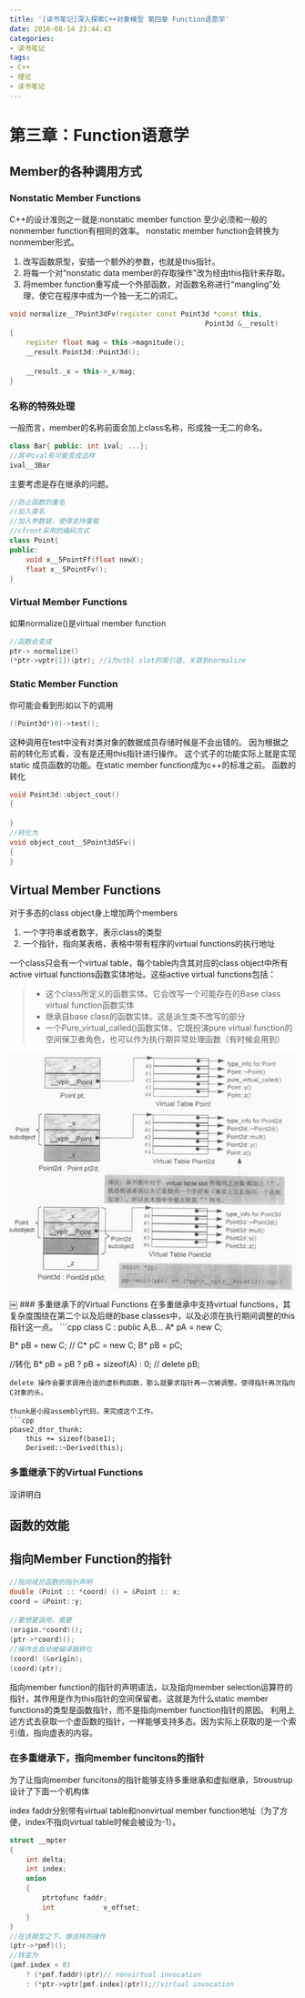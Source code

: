 ```yaml
---
title: '[读书笔记]深入探索C++对象模型 第四章 Function语意学'
date: 2016-08-14 23:44:43
categories: 
- 读书笔记
tags:
- C++
- 理论
- 读书笔记
---
```

# 第三章：Function语意学

## Member的各种调用方式
### Nonstatic Member Functions
C++的设计准则之一就是:nonstatic member function 至少必须和一般的nonmember function有相同的效率。
nonstatic member function会转换为nonmember形式。
1. 改写函数原型，安插一个额外的参数，也就是this指针。
2. 将每一个对“nonstatic data member的存取操作"改为经由this指针来存取。
3. 将member function重写成一个外部函数，对函数名称进行“mangling"处理，使它在程序中成为一个独一无二的词汇。

```cpp
void normalize__7Point3dFv(register const Point3d *const this,
                                                Point3d &__result)
{
    register float mag = this->magnitude();
    __result.Point3d::Point3d();
    
    __result._x = this->_x/mag;
}
```

<!--more-->
### 名称的特殊处理
一般而言，member的名称前面会加上class名称，形成独一无二的命名。
```cpp
class Bar{ public: int ival; ...};
//其中ival有可能变成这样
ival__3Bar
```
主要考虑是存在继承的问题。
```cpp
//防止函数的重名
//加入类名
//加入参数链，使得支持重载
//cfront采用的编码方式
class Point{
public:
    void x__5PointFf(float newX);
    float x__5PointFv();
}
```
### Virtual Member Functions
如果normalize()是virtual member function
```cpp
//函数会变成
ptr-> normalize()
(*ptr->vptr[1])(ptr); //1为vtbl slot的索引值，关联到normalize
```
### Static Member Function
你可能会看到形如以下的调用
```cpp
((Point3d*)0)->test();
```
这种调用在test中没有对类对象的数据成员存储时候是不会出错的。
因为根据之前的转化形式看，没有是还用this指针进行操作。
这个式子的功能实际上就是实现static 成员函数的功能。在static member function成为c++的标准之前。
函数的转化
```cpp
void Point3d::object_cout()
{

}
//转化为
void object_cout__5Point3dSFv()
{
}
```
## Virtual Member Functions
对于多态的class object身上增加两个members
1. 一个字符串或者数字，表示class的类型
2. 一个指针，指向某表格，表格中带有程序的virtual functions的执行地址

一个class只会有一个virtual table，每个table内含其对应的class object中所有active virtual functions函数实体地址。这些active virtual functions包括：
>* 这个class所定义的函数实体。它会改写一个可能存在的Base class virtual function函数实体
>* 继承自base class的函数实体。这是派生类不改写的部分
>* 一个Pure_virtual_called()函数实体，它既扮演pure virtual function的空间保卫者角色，也可以作为执行期异常处理函数（有时候会用到）


<img src="/img/20160815 inside C++ 1.jpg" alt=""/>
￼
### 多重继承下的Virtual Functions
在多重继承中支持virtual functions，其复杂度围绕在第二个以及后继的base classes中，以及必须在执行期间调整的this指针这一点。
```cpp
class C : public A,B...
A* pA = new C;

B* pB = new C;
//
C* pC = new C;
B* pB = pC;

//转化
B* pB = pB ? pB + sizeof(A) : 0;
//
delete pB;
```
delete 操作会要求调用合适的虚析构函数，那么就要求指针再一次被调整。使得指针再次指向C对象的头。

thunk是小段assembly代码，来完成这个工作。
```cpp
pbase2_dtor_thunk:
    this += sizeof(base1);
    Derived::~Derived(this);
```
### 多重继承下的Virtual Functions
没讲明白
## 函数的效能
## 指向Member Function的指针
```cpp
//指向成员函数的指针声明
double (Point :: *coord) () = &Point :: x;
coord = &Point::y;

//要想要调用，需要
(origin.*coord)();
(ptr->*coord)();
//操作会自动被编译器转化
(coord) (&origin);
(coord)(ptr);
```
指向member function的指针的声明语法，以及指向member selection运算符的指针，其作用是作为this指针的空间保留者。这就是为什么static member functions的类型是函数指针，而不是指向member function指针的原因。
利用上述方式去获取一个虚函数的指针，一样能够支持多态。因为实际上获取的是一个索引值，指向虚表的内容。
### 在多重继承下，指向member funcitons的指针
为了让指向member funcitons的指针能够支持多重继承和虚拟继承，Stroustrup设计了下面一个机构体

index faddr分别带有virtual table和nonvirtual member function地址（为了方便，index不指向virtual table时候会被设为-1）。
```cpp
struct __mpter
{
    int delta;
    int index;
    union
    {
        ptrtofunc faddr;
        int            v_offset;
    }
}
//在该模型之下，像这样的操作
(ptr->*pmf)();
//转变为
(pmf.index < 0)
    ? (*pmf.faddr)(ptr)// nonvirtual invocation
    : (*ptr->vptr[pmf.index](ptr));//virtual invocation
```

